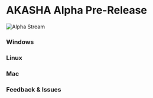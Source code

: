 # AKASHA Alpha Pre-Release

![Alpha Stream](http://imgur.com/d9wqGUf)

### Windows

### Linux

### Mac

### Feedback & Issues
